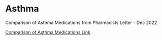 # Asthma 

Comparison of Asthma Medications from Pharmacists Letter - Dec 2022

[Comparison of Asthma Medications Link](https://mygainwell-my.sharepoint.com/:b:/r/personal/christopher_nguyen_gainwelltechnologies_com/Documents/Evergreen/Emails/Comparison%20of%20Asthma%20Medications%20(1).pdf?csf=1&web=1&e=oxTo1V)



